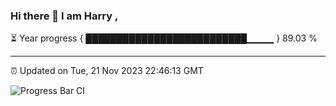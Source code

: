 ### Hi there 👋 I am Harry , 

⏳ Year progress { ██████████████████████████▁▁▁▁ } 89.03 %

---

⏰ Updated on Tue, 21 Nov 2023 22:46:13 GMT

![Progress Bar CI](https://github.com/duykhang68/duykhang68/workflows/Progress%20Bar%20CI/badge.svg)
